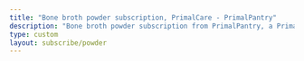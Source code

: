 ```yaml
---
title: "Bone broth powder subscription, PrimalCare - PrimalPantry"
description: "Bone broth powder subscription from PrimalPantry, a PrimalPantry product" 
type: custom
layout: subscribe/powder
---
```



